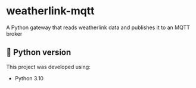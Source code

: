 # weatherlink-mqtt
A Python gateway that reads weatherlink data and publishes it to an MQTT broker


## 🐍 Python version

This project was developed using:

- Python 3.10

